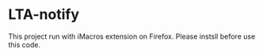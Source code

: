 # LTA-notify
This project run with iMacros extension on Firefox. Please instsll before use this code.
